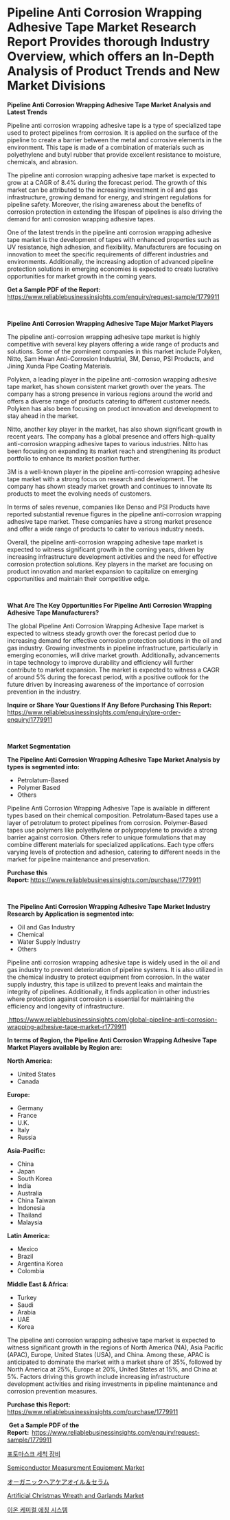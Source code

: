 <p><h1>Pipeline Anti Corrosion Wrapping Adhesive Tape Market Research Report Provides thorough Industry Overview, which offers an In-Depth Analysis of Product Trends and New Market Divisions</h1></p><p><strong>Pipeline Anti Corrosion Wrapping Adhesive Tape Market Analysis and Latest Trends</strong></p>
<p><p>Pipeline anti corrosion wrapping adhesive tape is a type of specialized tape used to protect pipelines from corrosion. It is applied on the surface of the pipeline to create a barrier between the metal and corrosive elements in the environment. This tape is made of a combination of materials such as polyethylene and butyl rubber that provide excellent resistance to moisture, chemicals, and abrasion.</p><p>The pipeline anti corrosion wrapping adhesive tape market is expected to grow at a CAGR of 8.4% during the forecast period. The growth of this market can be attributed to the increasing investment in oil and gas infrastructure, growing demand for energy, and stringent regulations for pipeline safety. Moreover, the rising awareness about the benefits of corrosion protection in extending the lifespan of pipelines is also driving the demand for anti corrosion wrapping adhesive tapes.</p><p>One of the latest trends in the pipeline anti corrosion wrapping adhesive tape market is the development of tapes with enhanced properties such as UV resistance, high adhesion, and flexibility. Manufacturers are focusing on innovation to meet the specific requirements of different industries and environments. Additionally, the increasing adoption of advanced pipeline protection solutions in emerging economies is expected to create lucrative opportunities for market growth in the coming years.</p></p>
<p><strong>Get a Sample PDF of the Report:&nbsp;</strong> <a href="https://www.reliablebusinessinsights.com/enquiry/request-sample/1779911">https://www.reliablebusinessinsights.com/enquiry/request-sample/1779911</a></p>
<p>&nbsp;</p>
<p><strong>Pipeline Anti Corrosion Wrapping Adhesive Tape Major Market Players</strong></p>
<p><p>The pipeline anti-corrosion wrapping adhesive tape market is highly competitive with several key players offering a wide range of products and solutions. Some of the prominent companies in this market include Polyken, Nitto, Sam Hwan Anti-Corrosion Industrial, 3M, Denso, PSI Products, and Jining Xunda Pipe Coating Materials.</p><p>Polyken, a leading player in the pipeline anti-corrosion wrapping adhesive tape market, has shown consistent market growth over the years. The company has a strong presence in various regions around the world and offers a diverse range of products catering to different customer needs. Polyken has also been focusing on product innovation and development to stay ahead in the market.</p><p>Nitto, another key player in the market, has also shown significant growth in recent years. The company has a global presence and offers high-quality anti-corrosion wrapping adhesive tapes to various industries. Nitto has been focusing on expanding its market reach and strengthening its product portfolio to enhance its market position further.</p><p>3M is a well-known player in the pipeline anti-corrosion wrapping adhesive tape market with a strong focus on research and development. The company has shown steady market growth and continues to innovate its products to meet the evolving needs of customers.</p><p>In terms of sales revenue, companies like Denso and PSI Products have reported substantial revenue figures in the pipeline anti-corrosion wrapping adhesive tape market. These companies have a strong market presence and offer a wide range of products to cater to various industry needs.</p><p>Overall, the pipeline anti-corrosion wrapping adhesive tape market is expected to witness significant growth in the coming years, driven by increasing infrastructure development activities and the need for effective corrosion protection solutions. Key players in the market are focusing on product innovation and market expansion to capitalize on emerging opportunities and maintain their competitive edge.</p></p>
<p>&nbsp;</p>
<p><strong>What Are The Key Opportunities For Pipeline Anti Corrosion Wrapping Adhesive Tape Manufacturers?</strong></p>
<p><p>The global Pipeline Anti Corrosion Wrapping Adhesive Tape market is expected to witness steady growth over the forecast period due to increasing demand for effective corrosion protection solutions in the oil and gas industry. Growing investments in pipeline infrastructure, particularly in emerging economies, will drive market growth. Additionally, advancements in tape technology to improve durability and efficiency will further contribute to market expansion. The market is expected to witness a CAGR of around 5% during the forecast period, with a positive outlook for the future driven by increasing awareness of the importance of corrosion prevention in the industry.</p></p>
<p><strong>Inquire or Share Your Questions If Any Before Purchasing This Report:</strong> <a href="https://www.reliablebusinessinsights.com/enquiry/pre-order-enquiry/1779911">https://www.reliablebusinessinsights.com/enquiry/pre-order-enquiry/1779911</a></p>
<p>&nbsp;</p>
<p><strong>Market Segmentation</strong></p>
<p><strong>The Pipeline Anti Corrosion Wrapping Adhesive Tape Market Analysis by types is segmented into:</strong></p>
<p><ul><li>Petrolatum-Based</li><li>Polymer Based</li><li>Others</li></ul></p>
<p><p>Pipeline Anti Corrosion Wrapping Adhesive Tape is available in different types based on their chemical composition. Petrolatum-Based tapes use a layer of petrolatum to protect pipelines from corrosion. Polymer-Based tapes use polymers like polyethylene or polypropylene to provide a strong barrier against corrosion. Others refer to unique formulations that may combine different materials for specialized applications. Each type offers varying levels of protection and adhesion, catering to different needs in the market for pipeline maintenance and preservation.</p></p>
<p><strong>Purchase this Report:&nbsp;</strong><a href="https://www.reliablebusinessinsights.com/purchase/1779911">https://www.reliablebusinessinsights.com/purchase/1779911</a></p>
<p>&nbsp;</p>
<p><strong>The Pipeline Anti Corrosion Wrapping Adhesive Tape Market Industry Research by Application is segmented into:</strong></p>
<p><ul><li>Oil and Gas Industry</li><li>Chemical</li><li>Water Supply Industry</li><li>Others</li></ul></p>
<p><p>Pipeline anti corrosion wrapping adhesive tape is widely used in the oil and gas industry to prevent deterioration of pipeline systems. It is also utilized in the chemical industry to protect equipment from corrosion. In the water supply industry, this tape is utilized to prevent leaks and maintain the integrity of pipelines. Additionally, it finds application in other industries where protection against corrosion is essential for maintaining the efficiency and longevity of infrastructure.</p></p>
<p><a href="https://www.reliablebusinessinsights.com/global-pipeline-anti-corrosion-wrapping-adhesive-tape-market-r1779911">&nbsp;https://www.reliablebusinessinsights.com/global-pipeline-anti-corrosion-wrapping-adhesive-tape-market-r1779911</a></p>
<p><strong>In terms of Region, the Pipeline Anti Corrosion Wrapping Adhesive Tape Market Players available by Region are:</strong></p>
<p>
    <p> <strong> North America: </strong>
        <ul>
            <li>United States</li>
            <li>Canada</li>
        </ul>
        </p> 
    <p> <strong> Europe: </strong>
        <ul>
            <li>Germany</li>
            <li>France</li>
            <li>U.K.</li>
            <li>Italy</li>
            <li>Russia</li>
        </ul>
        </p> 
    <p> <strong> Asia-Pacific: </strong>
        <ul>
            <li>China</li>
            <li>Japan</li>
            <li>South Korea</li>
            <li>India</li>
            <li>Australia</li>
            <li>China Taiwan</li>
            <li>Indonesia</li>
            <li>Thailand</li>
            <li>Malaysia</li>
        </ul>
        </p> 
    <p> <strong> Latin America: </strong>
        <ul>
            <li>Mexico</li>
            <li>Brazil</li>
            <li>Argentina Korea</li>
            <li>Colombia</li>
        </ul>
        </p> 
    <p> <strong> Middle East & Africa: </strong>
        <ul>
            <li>Turkey</li>
            <li>Saudi</li>
            <li>Arabia</li>
            <li>UAE</li>
            <li>Korea</li>
        </ul>
    </p>
    </p>
<p><p>The pipeline anti corrosion wrapping adhesive tape market is expected to witness significant growth in the regions of North America (NA), Asia Pacific (APAC), Europe, United States (USA), and China. Among these, APAC is anticipated to dominate the market with a market share of 35%, followed by North America at 25%, Europe at 20%, United States at 15%, and China at 5%. Factors driving this growth include increasing infrastructure development activities and rising investments in pipeline maintenance and corrosion prevention measures.</p></p>
<p><strong>Purchase this Report: </strong><a href="https://www.reliablebusinessinsights.com/purchase/1779911">https://www.reliablebusinessinsights.com/purchase/1779911</a></p>
<p>&nbsp;<strong>Get a Sample PDF of the Report:&nbsp;&nbsp;</strong><a href="https://www.reliablebusinessinsights.com/enquiry/request-sample/1779911">https://www.reliablebusinessinsights.com/enquiry/request-sample/1779911</a></p>
<p><strong></strong></p>
<p><p><a href="https://github.com/marufmohassin05/Market-Research-Report-List-1/blob/main/503504199238.md">포토마스크 세척 장비</a></p><p><a href="https://issuu.com/reportprime-2/docs/semiconductor-measurement-equipment-market-size-20">Semiconductor Measurement Equipment Market</a></p><p><a href="https://github.com/FrancoWeber2023/Market-Research-Report-List-1/blob/main/7739652105513.md">オーガニックヘアケアオイル＆セラム</a></p><p><a href="https://github.com/RyleeBauch2023/Market-Research-Report-List-1/blob/main/artificial-christmas-wreath-and-garlands-market.md">Artificial Christmas Wreath and Garlands Market</a></p><p><a href="https://github.com/lzuwsfreyoq70/Market-Research-Report-List-2/blob/main/768238299239.md">이온 케미컬 에칭 시스템</a></p></p>